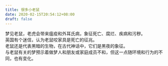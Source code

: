 ```yaml
---
title: 很多小老鼠
date: 2020-02-15T20:54:12+08:00
draft: false
---
```


梦见老鼠，老虎会带来瘟疫和外耳氏病，象征死亡、腐烂、疾病和污秽。<br>
英国有个迷信，认为老鼠咬家具是死亡的征兆。<br>
老鼠还是代表黑暗的生物，在古代神话中，它们是黑夜的象征。<br>
与老鼠有关的梦预示着做梦人和朋友或家庭成员不和，但这一点随环境和行为的不同，也有变化。<br>
